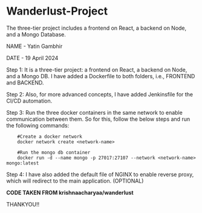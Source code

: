 # Wanderlust-Project
The three-tier project includes a frontend on React, a backend on Node, and a Mongo Database.

NAME - Yatin Gambhir 

DATE - 19 April 2024

Step 1: It is a three-tier project: a frontend on React, a backend on Node, and a Mongo DB. I have added a Dockerfile to both folders, i.e., FRONTEND and BACKEND.

Step 2: Also, for more advanced concepts, I have added Jenkinsfile for the CI/CD automation.

Step 3: Run the three docker containers in the same network to enable communication between them. So for this, follow the below steps and run the following commands:
        
        #Create a docker network
        docker network create <network-name>

        #Run the mongo db container
        docker run -d --name mongo -p 27017:27107 --network <network-name> mongo:latest

Step 4: I have also added the default file of NGINX to enable reverse proxy, which will redirect to the main application. (OPTIONAL)

**CODE TAKEN FROM krishnaacharyaa/wanderlust**

THANKYOU!!
        
        

